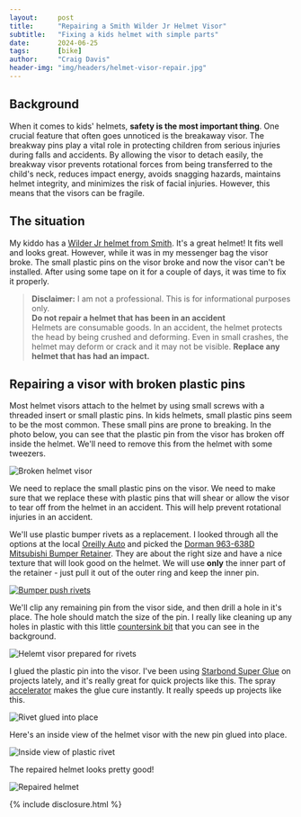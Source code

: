 ```yaml
---
layout:     post
title:      "Repairing a Smith Wilder Jr Helmet Visor"
subtitle:   "Fixing a kids helmet with simple parts"
date:       2024-06-25
tags:       [bike]
author:     "Craig Davis"
header-img: "img/headers/helmet-visor-repair.jpg"
---
```


## Background
When it comes to kids' helmets, **safety is the most important thing**. One crucial feature that often goes unnoticed is the breakaway visor. The breakway pins play a vital role in protecting children from serious injuries during falls and accidents. By allowing the visor to detach easily, the breakway visor prevents rotational forces from being transferred to the child's neck, reduces impact energy, avoids snagging hazards, maintains helmet integrity, and minimizes the risk of facial injuries. However, this means that the visors can be fragile. 

## The situation
My kiddo has a [Wilder Jr helmet from Smith][wilder]. It's a great helmet! It fits well and looks great. However, while it was in my messenger bag the visor broke. The small plastic pins on the visor broke and now the visor can't be installed. After using some tape on it for a couple of days, it was time to fix it properly. 

> __Disclaimer:__ I am not a professional. This is for informational purposes only.  
> **Do not repair a helmet that has been in an accident**  
> Helmets are consumable goods. In an accident, the helmet protects the head by being crushed and deforming. Even in small crashes, the helmet may deform or crack and it may not be visible. **Replace any helmet that has had an impact.**


## Repairing a visor with broken plastic pins
Most helmet visors attach to the helmet by using small screws with a threaded insert or small plastic pins. In kids helmets, small plastic pins seem to be the most common. These small pins are prone to breaking. In the photo below, you can see that the plastic pin from the visor has broken off inside the helmet. We'll need to remove this from the helmet with some tweezers.

![Broken helmet visor](/img/posts/helmet-visor-repair/1-broken-helmet-visor.jpg)

We need to replace the small plastic pins on the visor. We need to make sure that we replace these with plastic pins that will shear or allow the visor to tear off from the helmet in an accident. This will help prevent rotational injuries in an accident.

We'll use plastic bumper rivets as a replacement. I looked through all the options at the local [Oreilly Auto][oreilly] and picked the [Dorman 963-638D Mitsubishi Bumper Retainer][rivets]. They are about the right size and have a nice texture that will look good on the helmet. We will use **only** the inner part of the retainer - just pull it out of the outer ring and keep the inner pin.

[![Bumper push rivets](/img/posts/helmet-visor-repair/2-bumper-push-rivets.jpg)][rivets]

We'll clip any remaining pin from the visor side, and then drill a hole in it's place. The hole should match the size of the pin. I really like cleaning up any holes in plastic with this little [countersink bit][countersink] that you can see in the background.

![Helemt visor prepared for rivets](/img/posts/helmet-visor-repair/3-drill-helmet.jpg)

I glued the plastic pin into the visor. I've been using [Starbond Super Glue][starbond] on projects lately, and it's really great for quick projects like this. The spray [accelerator][accelerator] makes the glue cure instantly. It really speeds up projects like this.

![Rivet glued into place](/img/posts/helmet-visor-repair/4-installed-rivet.jpg)

Here's an inside view of the helmet visor with the new pin glued into place.

![Inside view of plastic rivet](/img/posts/helmet-visor-repair/5-inside-view.jpg)

The repaired helmet looks pretty good!

![Repaired helmet](/img/posts/helmet-visor-repair/7-repaired-helmet.jpg)

{% include disclosure.html %}

[wilder]: https://www.smithoptics.com/en_US/p/helmet/wilder-jr.-mips%C2%AE-youth-helmet/E007519PC4852.html
[rivets]: https://amzn.to/3VCRc58
[starbond]: https://amzn.to/4chGrvW
[accelerator]: https://starbond.com/products/aerosol-accelerator
[countersink]: https://amzn.to/4eGqPnB
[oreilly]: https://www.oreillyauto.com/search?q=plastic+retainer
